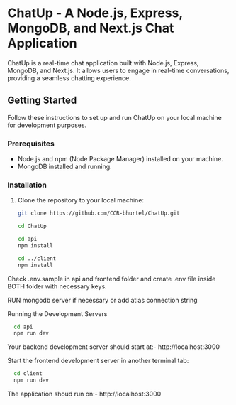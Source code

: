 # ChatUp - A Node.js, Express, MongoDB, and Next.js Chat Application

ChatUp is a real-time chat application built with Node.js, Express, MongoDB, and Next.js. It allows users to engage in real-time conversations, providing a seamless chatting experience.

## Getting Started

Follow these instructions to set up and run ChatUp on your local machine for development purposes.

### Prerequisites

- Node.js and npm (Node Package Manager) installed on your machine.
- MongoDB installed and running.

### Installation

1. Clone the repository to your local machine:

   ```bash
   git clone https://github.com/CCR-bhurtel/ChatUp.git

   cd ChatUp

   cd api
   npm install

   cd ../client
   npm install

  Check .env.sample in api and frontend folder  and create .env file inside BOTH folder with necessary keys.
  
  RUN mongodb server if necessary or add atlas connection string

  Running the Development Servers
```bash
  cd api
  npm run dev
```
Your backend development server should start at:- http://localhost:3000

  Start the frontend development server in another terminal tab:

```bash
  cd client
  npm run dev
```

  The application shoud run on:- http://localhost:3000
